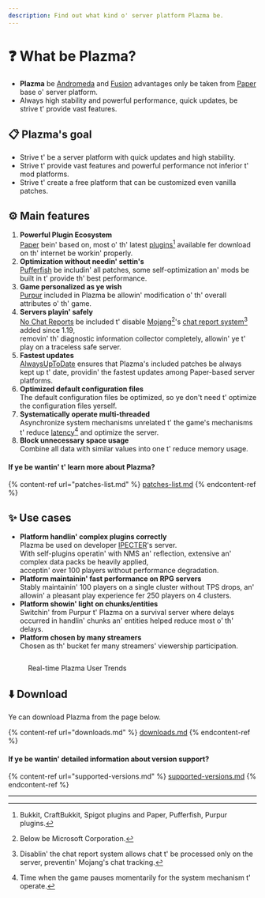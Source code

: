 ```yaml
---
description: Find out what kind o' server platform Plazma be.
---
```


# ❓ What be Plazma?

- **Plazma** be [Andromeda](https://github.com/EarendelArchived/Andromeda) and [Fusion](https://github.com/RuinedTechnologyUnify/Fusion) advantages only be taken from [Paper](https://github.com/PaperMC/Paper) base o' server platform.
- Always high stability and powerful performance, quick updates, be strive t' provide vast features.

## 📋 Plazma's goal <a href="#id-1" id="id-1"></a>

- Strive t' be a server platform with quick updates and high stability.
- Strive t' provide vast features and powerful performance not inferior t' mod platforms.
- Strive t' create a free platform that can be customized even vanilla patches.

## ⚙️ Main features <a href="#id-2" id="id-2"></a>

1. **Powerful Plugin Ecosystem**\
   [Paper](https://github.com/PaperMC/Paper) bein' based on,
   most o' th' latest [plugins](#user-content-fn-1)[^1] available fer download on th' internet be workin' properly.
2. **Optimization without needin' settin's**\
   [Pufferfish](https://github.com/pufferfish-gg/Pufferfish) be includin' all patches,
   some self-optimization an' mods be built in t' provide th' best performance.
3. **Game personalized as ye wish**\
   [Purpur](https://github.com/PurpurMC/Purpur) included in Plazma be allowin' modification o' th' overall attributes o' th' game.
4. **Servers playin' safely**\
   [No Chat Reports](https://github.com/Aizistral-Studios/No-Chat-Reports) be included t' disable
   [Mojang](#user-content-fn-2)[^2]'s [chat report system](#user-content-fn-3)[^3] added since 1.19,\
   removin' th' diagnostic information collector completely, allowin' ye t' play on a traceless safe server.
5. **Fastest updates**\
   [AlwaysUpToDate](https://github.com/PlazmaMC/AlwaysUpToDate) ensures that Plazma's included patches be always kept up t' date, providin' the fastest updates among Paper-based server platforms.
6. **Optimized default configuration files**\
   The default configuration files be optimized, so ye don't need t' optimize the configuration files yerself.
7. **Systematically operate multi-threaded**\
   Asynchronize system mechanisms unrelated t' the game's mechanisms t' reduce [latency](#user-content-fn-4)[^4] and optimize the server.
8. **Block unnecessary space usage**\
   Combine all data with similar values into one t' reduce memory usage.

#### If ye be wantin' t' learn more about Plazma? <a href="#etc-1" id="etc-1"></a>

{% content-ref url="patches-list.md" %}
[patches-list.md](patches-list.md)
{% endcontent-ref %}

## ✨ Use cases <a href="#id-3" id="id-3"></a>

- **Platform handlin' complex plugins correctly**\
  Plazma be used on developer [IPECTER](https://github.com/IPECTER)'s server.\
  With self-plugins operatin' with NMS an' reflection, extensive an' complex data packs be heavily applied,\
  acceptin' over 100 players without performance degradation.
- **Platform maintainin' fast performance on RPG servers**\
  Stably maintainin' 100 players on a single cluster without TPS drops, an' allowin' a pleasant play experience fer 250 players on 4 clusters.
- **Platform showin' light on chunks/entities**\
  Switchin' from Purpur t' Plazma on a survival server where delays occurred in handlin' chunks an' entities helped reduce most o' th' delays.
- **Platform chosen by many streamers**\
  Chosen as th' bucket fer many streamers' viewership participation.

<figure>
   <img src="https://badge.plazmamc.org/internal/bstats" alt="">
   
   <figcaption><p>Real-time Plazma User Trends</p></figcaption>
</figure>

## ⬇️ Download

Ye can download Plazma from the page below.

{% content-ref url="downloads.md" %}
[downloads.md](downloads.md)
{% endcontent-ref %}

#### If ye be wantin' detailed information about version support?

{% content-ref url="supported-versions.md" %}
[supported-versions.md](supported-versions.md)
{% endcontent-ref %}

***

[^1]: Bukkit, CraftBukkit, Spigot plugins and Paper, Pufferfish, Purpur plugins.

[^2]: Below be Microsoft Corporation.

[^3]: Disablin' the chat report system allows chat t' be processed only on the server, preventin' Mojang's chat tracking.

[^4]: Time when the game pauses momentarily for the system mechanism t' operate.
